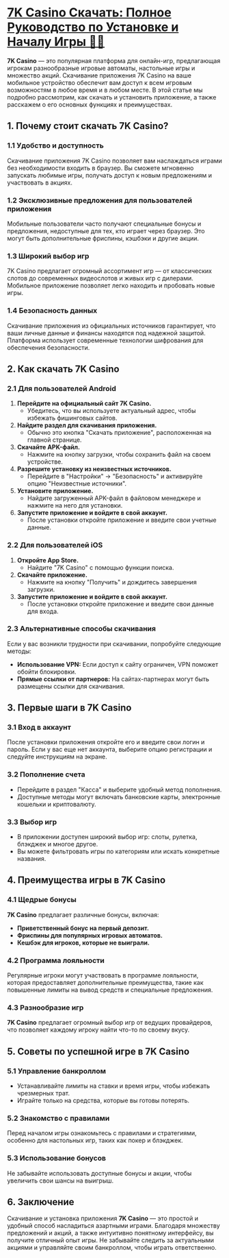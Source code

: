 # [7K Casino Скачать: Полное Руководство по Установке и Началу Игры 🎰📲](https://brandplay.link/dByFXP7h)

**7K Casino** — это популярная платформа для онлайн-игр, предлагающая игрокам разнообразные игровые автоматы, настольные игры и множество акций. Скачивание приложения 7K Casino на ваше мобильное устройство обеспечит вам доступ к всем игровым возможностям в любое время и в любом месте. В этой статье мы подробно рассмотрим, как скачать и установить приложение, а также расскажем о его основных функциях и преимуществах.

## 1. Почему стоит скачать 7K Casino?

### 1.1 Удобство и доступность

Скачивание приложения 7K Casino позволяет вам наслаждаться играми без необходимости входить в браузер. Вы сможете мгновенно запускать любимые игры, получать доступ к новым предложениям и участвовать в акциях.

### 1.2 Эксклюзивные предложения для пользователей приложения

Мобильные пользователи часто получают специальные бонусы и предложения, недоступные для тех, кто играет через браузер. Это могут быть дополнительные фриспины, кэшбэки и другие акции.

### 1.3 Широкий выбор игр

7K Casino предлагает огромный ассортимент игр — от классических слотов до современных видеослотов и живых игр с дилерами. Мобильное приложение позволяет легко находить и пробовать новые игры.

### 1.4 Безопасность данных

Скачивание приложения из официальных источников гарантирует, что ваши личные данные и финансы находятся под надежной защитой. Платформа использует современные технологии шифрования для обеспечения безопасности.

## 2. Как скачать 7K Casino

### 2.1 Для пользователей Android

1. **Перейдите на официальный сайт 7K Casino.**
   * Убедитесь, что вы используете актуальный адрес, чтобы избежать фишинговых сайтов.
2. **Найдите раздел для скачивания приложения.**
   * Обычно это кнопка "Скачать приложение", расположенная на главной странице.
3. **Скачайте APK-файл.**
   * Нажмите на кнопку загрузки, чтобы сохранить файл на своем устройстве.
4. **Разрешите установку из неизвестных источников.**
   * Перейдите в "Настройки" → "Безопасность" и активируйте опцию "Неизвестные источники".
5. **Установите приложение.**
   * Найдите загруженный APK-файл в файловом менеджере и нажмите на него для установки.
6. **Запустите приложение и войдите в свой аккаунт.**
   * После установки откройте приложение и введите свои учетные данные.

### 2.2 Для пользователей iOS

1. **Откройте App Store.**
   * Найдите "7K Casino" с помощью функции поиска.
2. **Скачайте приложение.**
   * Нажмите на кнопку "Получить" и дождитесь завершения загрузки.
3. **Запустите приложение и войдите в свой аккаунт.**
   * После установки откройте приложение и введите свои данные для входа.

### 2.3 Альтернативные способы скачивания

Если у вас возникли трудности при скачивании, попробуйте следующие методы:

* **Использование VPN:** Если доступ к сайту ограничен, VPN поможет обойти блокировки.
* **Прямые ссылки от партнеров:** На сайтах-партнерах могут быть размещены ссылки для скачивания.

## 3. Первые шаги в 7K Casino

### 3.1 Вход в аккаунт

После установки приложения откройте его и введите свои логин и пароль. Если у вас еще нет аккаунта, выберите опцию регистрации и следуйте инструкциям на экране.

### 3.2 Пополнение счета

* Перейдите в раздел "Касса" и выберите удобный метод пополнения.
* Доступные методы могут включать банковские карты, электронные кошельки и криптовалюту.

### 3.3 Выбор игр

* В приложении доступен широкий выбор игр: слоты, рулетка, блэкджек и многое другое.
* Вы можете фильтровать игры по категориям или искать конкретные названия.

## 4. Преимущества игры в 7K Casino

### 4.1 Щедрые бонусы

**7K Casino** предлагает различные бонусы, включая:

* **Приветственный бонус на первый депозит.**
* **Фриспины для популярных игровых автоматов.**
* **Кешбэк для игроков, которые не выиграли.**

### 4.2 Программа лояльности

Регулярные игроки могут участвовать в программе лояльности, которая предоставляет дополнительные преимущества, такие как повышенные лимиты на вывод средств и специальные предложения.

### 4.3 Разнообразие игр

**7K Casino** предлагает огромный выбор игр от ведущих провайдеров, что позволяет каждому игроку найти что-то по своему вкусу.

## 5. Советы по успешной игре в 7K Casino

### 5.1 Управление банкроллом

* Устанавливайте лимиты на ставки и время игры, чтобы избежать чрезмерных трат.
* Играйте только на средства, которые вы готовы потерять.

### 5.2 Знакомство с правилами

Перед началом игры ознакомьтесь с правилами и стратегиями, особенно для настольных игр, таких как покер и блэкджек.

### 5.3 Использование бонусов

Не забывайте использовать доступные бонусы и акции, чтобы увеличить свои шансы на выигрыш.

## 6. Заключение

Скачивание и установка приложения **7K Casino** — это простой и удобный способ насладиться азартными играми. Благодаря множеству предложений и акций, а также интуитивно понятному интерфейсу, вы получите отличный опыт игры. Не забывайте следить за актуальными акциями и управляйте своим банкроллом, чтобы играть ответственно.
